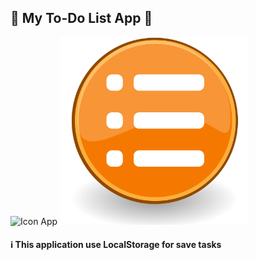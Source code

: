 ## :iphone: My To-Do List App :iphone:


![Icon App](https://github.com/Aleydon/My-ToDo-List-App/blob/master/List-Icon.svg.png=24x48)
<img src="https://github.com/Aleydon/My-ToDo-List-App/blob/master/List-Icon.svg.png" width="300" />

#### :information_source: This application use LocalStorage for save tasks 
